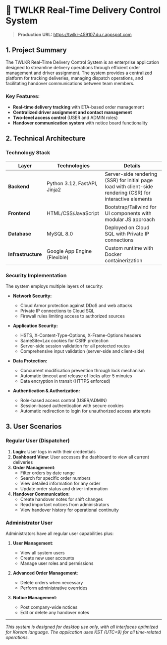 # 🚚 TWLKR Real-Time Delivery Control System

> **Production URL:** https://twlkr-459107.du.r.appspot.com

## 1. Project Summary

The TWLKR Real-Time Delivery Control System is an enterprise application designed to streamline delivery operations through efficient order management and driver assignment. The system provides a centralized platform for tracking deliveries, managing dispatch operations, and facilitating handover communications between team members.

### Key Features:
- **Real-time delivery tracking** with ETA-based order management
- **Centralized driver assignment and contact management**
- **Two-level access control** (USER and ADMIN roles)
- **Handover communication system** with notice board functionality

## 2. Technical Architecture

### Technology Stack

| Layer | Technologies | Details |
|-------|--------------|---------|
| **Backend** | Python 3.12, FastAPI, Jinja2 | Server-side rendering (SSR) for initial page load with client-side rendering (CSR) for interactive elements |
| **Frontend** | HTML/CSS/JavaScript | Bootstrap/Tailwind for UI components with modular JS approach |
| **Database** | MySQL 8.0 | Deployed on Cloud SQL with Private IP connections |
| **Infrastructure** | Google App Engine (Flexible) | Custom runtime with Docker containerization |

### Security Implementation

The system employs multiple layers of security:

- **Network Security:**
  - Cloud Armor protection against DDoS and web attacks
  - Private IP connections to Cloud SQL
  - Firewall rules limiting access to authorized sources

- **Application Security:**
  - HSTS, X-Content-Type-Options, X-Frame-Options headers
  - SameSite=Lax cookies for CSRF protection
  - Server-side session validation for all protected routes
  - Comprehensive input validation (server-side and client-side)

- **Data Protection:**
  - Concurrent modification prevention through lock mechanism
  - Automatic timeout and release of locks after 5 minutes
  - Data encryption in transit (HTTPS enforced)

- **Authentication & Authorization:**
  - Role-based access control (USER/ADMIN)
  - Session-based authentication with secure cookies
  - Automatic redirection to login for unauthorized access attempts

## 3. User Scenarios

### Regular User (Dispatcher)

1. **Login**: User logs in with their credentials
2. **Dashboard View**: User accesses the dashboard to view all current deliveries
3. **Order Management**:
   - Filter orders by date range
   - Search for specific order numbers
   - View detailed information for any order
   - Update order status and driver information
4. **Handover Communication**:
   - Create handover notes for shift changes
   - Read important notices from administrators
   - View handover history for operational continuity

### Administrator User

Administrators have all regular user capabilities plus:

1. **User Management**:
   - View all system users
   - Create new user accounts
   - Manage user roles and permissions

2. **Advanced Order Management**:
   - Delete orders when necessary
   - Perform administrative overrides

3. **Notice Management**:
   - Post company-wide notices
   - Edit or delete any handover notes

---

*This system is designed for desktop use only, with all interfaces optimized for Korean language. The application uses KST (UTC+9) for all time-related operations.*